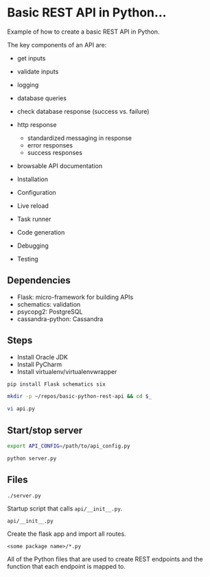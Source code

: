 # Basic REST API in Python...

Example of how to create a basic REST API in Python.

The key components of an API are:

- get inputs
- validate inputs
- logging
- database queries
- check database response (success vs. failure)
- http response
    - standardized messaging in response
    - error responses
    - success responses
- browsable API documentation


- Installation
- Configuration
- Live reload
- Task runner
- Code generation
- Debugging
- Testing

## Dependencies

- Flask: micro-framework for building APIs
- schematics: validation
- psycopg2: PostgreSQL
- cassandra-python: Cassandra


## Steps

- Install Oracle JDK
- Install PyCharm
- Install virtualenv/virtualenvwrapper

```bash
pip install Flask schematics six
```


```bash
mkdir -p ~/repos/basic-python-rest-api && cd $_
```

```bash
vi api.py
```

## Start/stop server

```bash
export API_CONFIG=/path/to/api_config.py

python server.py
```

## Files

`./server.py`

Startup script that calls `api/__init__.py`.

`api/__init__.py`

Create the flask app and import all routes.

`<some package name>/*.py`

All of the Python files that are used to create REST endpoints and the function
that each endpoint is mapped to.
